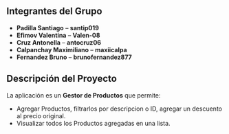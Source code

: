 ## Integrantes del Grupo

- **Padilla Santiago** – **santip019**
- **Efimov Valentina** – **Valen-08**
- **Cruz Antonella** – **antocruz06**
- **Calpanchay Maximiliano** – **maxiicalpa**
- **Fernandez Bruno** – **brunofernandez877**

## Descripción del Proyecto

La aplicación es un **Gestor de Productos** que permite:

- Agregar Productos, filtrarlos por descripcion o ID, agregar un descuento al precio original.
- Visualizar todos los Productos agregadas en una lista.
